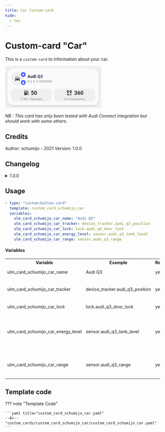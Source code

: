 ```yaml
---
title: Car Custom-card
hide:
  - toc
---
```


<!-- markdownlint-disable MD046 -->

# Custom-card "Car"

This is a `custom-card` to information about your car.

![Generic](../../assets/img/car.png)

_NB : This card has only been tested with Audi Connect integration but should work with some others._

## Credits

Author: schumijo - 2021
Version: 1.0.0

## Changelog

<details>
<summary>1.0.0</summary>
Initial release
</details>

## Usage

```yaml
- type: "custom:button-card"
  template: custom_card_schumijo_car
  variables:
    ulm_card_schumijo_car_name: "Audi Q3"
    ulm_card_schumijo_car_tracker: device_tracker.audi_q3_position
    ulm_card_schumijo_car_lock: lock.audi_q3_door_lock
    ulm_card_schumijo_car_energy_level: sensor.audi_q3_tank_level
    ulm_card_schumijo_car_range: sensor.audi_q3_range
```

#### Variables

<table>
<tr>
<th>Variable</th>
<th>Example</th>
<th>Required</th>
<th>Explanation</th>
</tr>
<tr>
<td>ulm_card_schumijo_car_name</td>
<td>Audi Q3</td>
<td>yes</td>
<td>The name of your car</td>
</tr>
<tr>
<td>ulm_card_schumijo_car_tracker</td>
<td>device_tracker.audi_q3_position</td>
<td>yes</td>
<td>A device_tracker entity of your car</td>
</tr>
<tr>
<td>ulm_card_schumijo_car_lock</td>
<td>lock.audi_q3_door_lock</td>
<td>yes</td>
<td>A lock entity of your car</td>
</tr>
<tr>
<td>ulm_card_schumijo_car_energy_level</td>
<td>sensor.audi_q3_tank_level</td>
<td>yes</td>
<td>A sensor entity that represents energy level of your car (can be fuel or electric)</td>
</tr>
<tr>
<td>ulm_card_schumijo_car_range</td>
<td>sensor.audi_q3_range</td>
<td>yes</td>
<td>A sensor entity that represents range of your car</td>
</tr>
</table>

## Template code

??? note "Template Code"

    ```yaml title="custom_card_schumijo_car.yaml"
    --8<-- "custom_cards/custom_card_schumijo_car/custom_card_schumijo_car.yaml"
    ```

